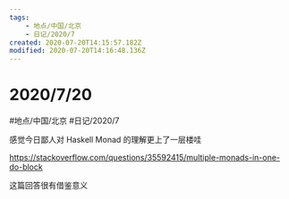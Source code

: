 ```yaml
---
tags:
    - 地点/中国/北京
    - 日记/2020/7
created: 2020-07-20T14:15:57.182Z
modified: 2020-07-20T14:16:48.136Z
---
```

# 2020/7/20
#地点/中国/北京  #日记/2020/7 

感觉今日鄙人对 Haskell Monad 的理解更上了一层楼哇

https://stackoverflow.com/questions/35592415/multiple-monads-in-one-do-block

这篇回答很有借鉴意义  

